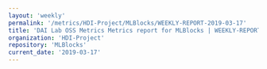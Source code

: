 ```yaml
---
layout: 'weekly'
permalink: '/metrics/HDI-Project/MLBlocks/WEEKLY-REPORT-2019-03-17'
title: 'DAI Lab OSS Metrics Metrics report for MLBlocks | WEEKLY-REPORT-2019-03-17'
organization: 'HDI-Project'
repository: 'MLBlocks'
current_date: '2019-03-17'
---
```

